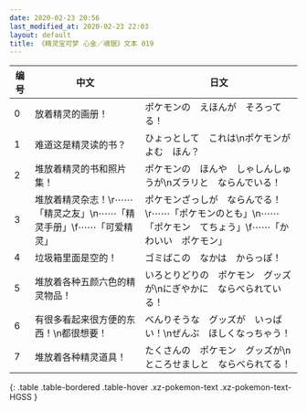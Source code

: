 ```yaml
---
date: 2020-02-23 20:56
last_modified_at: 2020-02-23 22:03
layout: default
title: 《精灵宝可梦 心金／魂银》文本 019
---
```

| 编号 | 中文 | 日文 |
| ---- | ---- | ---- |
| 0 | 放着精灵的画册！ | ポケモンの　えほんが　そろってる！ |
| 1 | 难道这是精灵读的书？ | ひょっとして　これは\nポケモンが　よむ　ほん？ |
| 2 | 堆放着精灵的书和照片集！ | ポケモンの　ほんや　しゃしんしゅうが\nズラリと　ならんでいる！ |
| 3 | 堆放着精灵杂志！\r⋯⋯「精灵之友」\n⋯⋯「精灵手册」\f⋯⋯「可爱精灵」 | ポケモンざっしが　ならんでる！\r⋯⋯「ポケモンのとも」\n⋯⋯「ポケモン　てちょう」\f⋯⋯「かわいい　ポケモン」 |
| 4 | 垃圾箱里面是空的！ | ゴミばこの　なかは　からっぽ！ |
| 5 | 堆放着各种五颜六色的精灵物品！ | いろとりどりの　ポケモン　グッズが\nにぎやかに　ならべられている！ |
| 6 | 有很多看起来很方便的东西！\n都很想要！ | べんりそうな　グッズが　いっぱい！\nぜんぶ　ほしくなっちゃう！ |
| 7 | 堆放着各种精灵道具！ | たくさんの　ポケモン　グッズが\nところせましと　ならべられてる！ |
{: .table .table-bordered .table-hover .xz-pokemon-text .xz-pokemon-text-HGSS }